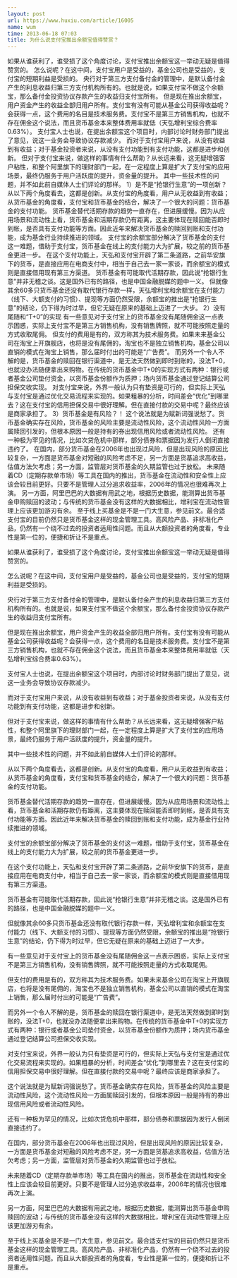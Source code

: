 ```yaml
---
layout: post
url: https://www.huxiu.com/article/16005
name: wum
time: 2013-06-18 07:03
title: 为什么说支付宝推出余额宝值得赞赏？
---
```

如果从谁获利了，谁受损了这个角度讨论，支付宝推出余额宝这一举动无疑是值得赞赏的。 怎么说呢？在这中间，支付宝用户是受益的，基金公司也是受益的，支付宝的短期利益是受损的。 央行对于第三方支付备付金的管理中，是默认备付金产生的利息收益归第三方支付机构所有的。也就是说，如果支付宝不做这个余额宝，那么备付金投资协议存款产生的收益归支付宝所有。 但是现在推出余额宝，用户资金产生的收益全部归用户所有。支付宝有没有可能从基金公司获得收益呢？会获得一点，这个费用的名目是技术服务费。支付宝不是第三方销售机构，也就不存在佣金这个说法，而且货币基金本来整体费用率就低（天弘增利宝综合费率0.63%）。 支付宝人士也说，在提出余额宝这个项目时，内部讨论时财务部门提出了意见，说这一业务会导致协议存款减少。 而对于支付宝用户来说，从没有收益到有收益；对于基金投资者来说，从没有支付功能到有支付功能，这都是进步和创新。 但对于支付宝来说，做这样的事情有什么帮助？从长远来看，这无疑增强客户粘性，和整个阿里旗下的理财部门一起，在一定程度上算是扩大了支付宝的应用场景，最终仍服务于用户活跃度的提升，资金量的提升。 其中一些技术性的问题，并不如此前自媒体人士们评论的那样。 1）是不是“抢银行生意”的一项创新？ 从以下两个角度看去，这都是创新。从支付宝的角度看，用户从无收益到有收益；从货币基金的角度看，支付宝和货币基金的结合，解决了一个很大的问题：货币基金的支付功能。 货币基金替代活期存款的趋势一直存在，但进展缓慢。因为从应用场景和流动性上看，货币基金和活期存款仍有距离，这主要体现在赎回能否即时到帐，是否具有支付功能等方面。因此近年来解决货币基金的赎回到账和支付功能，成为基金行业持续推进的领域。 支付宝的余额宝部分解决了货币基金的支付这一难题，借助于支付宝，货币基金在线上的支付能力大为扩展，较之前的货币基金更进一步。 在这个支付功能上，天弘和支付宝开辟了第二条道路，之前华安旗下的货币，是直接应用在电商支付中，相当于自己去一家一家谈，而余额宝的模式则是直接借用现有第三方渠道。 货币基金有可能取代活期存款，因此说“抢银行生意”并非无稽之谈。这是国外已有的路径，也是中国金融脱媒的题中一义。 但就像其余60多只货币基金还没有取代银行存款一样，天弘增利宝和余额宝在支付能力（线下、大额支付的习惯）、提现等方面仍然受限，余额宝的推出是“抢银行生意”的结论，仍下得为时过早，但它无疑在原来的基础上迈进了一大步。 2）没有尾随和“T+0”的实现 有一些意见对于支付宝上的货币基金没有尾随佣金这一点表示困惑，实际上支付宝不是第三方销售机构，没有销售牌照，就不可能按照走量的方式收取尾佣。 但支付的费用是有的，双方称其为技术服务费。如果未来基金公司在淘宝上开旗舰店，也将是没有尾佣的，淘宝也不是独立销售机构，基金公司以直销的模式在淘宝上销售，那么届时付出的可能是“广告费”。 而另外一个令人不解的是，货币基金的赎回在银行渠道中，是无法天然做到即时到账的，没法T+0，也就没办法随便拿出来购物。在传统的货币基金中T+0的实现方式有两种：银行或者基金公司垫付资金，以货币基金份额作为质押；场内货币基金通过登记结算公司担保交收实现。 对支付宝来说，外界一般认为只有垫资是可行的，但实际上天弘与支付宝是通过优化交易流程来实现的。如果粗暴的分析，时间差会“优化”到哪里去？这在支付宝的信用担保交易中很好理解。但在直接付款的交易中呢？最终应该是商家承担了。 3）货币基金是有风险？！ 这个说法就是为赋新词强说愁了。货币基金确实存在风险，货币基金的风险主要是流动性风险，这个流动性风险一方面属赎回引发的，但根本原因一般是持有的券出现信用风险或者流动性风险。 还有一种极为罕见的情况，比如次贷危机中那样，部分债券和票据因为发行人倒闭直接违约了。 在国内，部分货币基金在2006年也出现过风险，但是出现风险的原因比较复杂，一方面是货币基金对短融的风险考虑不足，另一方面是货基追求高收益，估值方法欠考虑；另一方面，监管层对货币基金的久期监管也过于放松。 未来随着CD（定期存款单市场）等工具在国内的推出，货币基金在流动性和安全性上应该会较目前更好。只要不是管理人过分追求收益率，2006年的情况也很难再次上演。 另一方面，阿里巴巴的大数据有用武之地，根据历史数据，能测算出货币基金申购赎回的波动；与传统的货币基金没有这样的大数据相比，增利宝在流动性管理上应该更加游刃有余。 至于线上买基金是不是一门大生意，参见前文。最合适支付宝的目前仍然只是货币基金这样的现金管理工具。高风险产品、非标准化产品，仍然有一个绕不过去的投资者适用性问题。而且从大额投资者的角度看，专业性是第一位的，便捷和折让不是重点。

如果从谁获利了，谁受损了这个角度讨论，支付宝推出余额宝这一举动无疑是值得赞赏的。

怎么说呢？在这中间，支付宝用户是受益的，基金公司也是受益的，支付宝的短期利益是受损的。

央行对于第三方支付备付金的管理中，是默认备付金产生的利息收益归第三方支付机构所有的。也就是说，如果支付宝不做这个余额宝，那么备付金投资协议存款产生的收益归支付宝所有。

但是现在推出余额宝，用户资金产生的收益全部归用户所有。支付宝有没有可能从基金公司获得收益呢？会获得一点，这个费用的名目是技术服务费。支付宝不是第三方销售机构，也就不存在佣金这个说法，而且货币基金本来整体费用率就低（天弘增利宝综合费率0.63%）。

支付宝人士也说，在提出余额宝这个项目时，内部讨论时财务部门提出了意见，说这一业务会导致协议存款减少。

而对于支付宝用户来说，从没有收益到有收益；对于基金投资者来说，从没有支付功能到有支付功能，这都是进步和创新。

但对于支付宝来说，做这样的事情有什么帮助？从长远来看，这无疑增强客户粘性，和整个阿里旗下的理财部门一起，在一定程度上算是扩大了支付宝的应用场景，最终仍服务于用户活跃度的提升，资金量的提升。

其中一些技术性的问题，并不如此前自媒体人士们评论的那样。

从以下两个角度看去，这都是创新。从支付宝的角度看，用户从无收益到有收益；从货币基金的角度看，支付宝和货币基金的结合，解决了一个很大的问题：货币基金的支付功能。

货币基金替代活期存款的趋势一直存在，但进展缓慢。因为从应用场景和流动性上看，货币基金和活期存款仍有距离，这主要体现在赎回能否即时到帐，是否具有支付功能等方面。因此近年来解决货币基金的赎回到账和支付功能，成为基金行业持续推进的领域。

支付宝的余额宝部分解决了货币基金的支付这一难题，借助于支付宝，货币基金在线上的支付能力大为扩展，较之前的货币基金更进一步。

在这个支付功能上，天弘和支付宝开辟了第二条道路，之前华安旗下的货币，是直接应用在电商支付中，相当于自己去一家一家谈，而余额宝的模式则是直接借用现有第三方渠道。

货币基金有可能取代活期存款，因此说“抢银行生意”并非无稽之谈。这是国外已有的路径，也是中国金融脱媒的题中一义。

但就像其余60多只货币基金还没有取代银行存款一样，天弘增利宝和余额宝在支付能力（线下、大额支付的习惯）、提现等方面仍然受限，余额宝的推出是“抢银行生意”的结论，仍下得为时过早，但它无疑在原来的基础上迈进了一大步。

有一些意见对于支付宝上的货币基金没有尾随佣金这一点表示困惑，实际上支付宝不是第三方销售机构，没有销售牌照，就不可能按照走量的方式收取尾佣。

但支付的费用是有的，双方称其为技术服务费。如果未来基金公司在淘宝上开旗舰店，也将是没有尾佣的，淘宝也不是独立销售机构，基金公司以直销的模式在淘宝上销售，那么届时付出的可能是“广告费”。

而另外一个令人不解的是，货币基金的赎回在银行渠道中，是无法天然做到即时到账的，没法T+0，也就没办法随便拿出来购物。在传统的货币基金中T+0的实现方式有两种：银行或者基金公司垫付资金，以货币基金份额作为质押；场内货币基金通过登记结算公司担保交收实现。

对支付宝来说，外界一般认为只有垫资是可行的，但实际上天弘与支付宝是通过优化交易流程来实现的。如果粗暴的分析，时间差会“优化”到哪里去？这在支付宝的信用担保交易中很好理解。但在直接付款的交易中呢？最终应该是商家承担了。

这个说法就是为赋新词强说愁了。货币基金确实存在风险，货币基金的风险主要是流动性风险，这个流动性风险一方面属赎回引发的，但根本原因一般是持有的券出现信用风险或者流动性风险。

还有一种极为罕见的情况，比如次贷危机中那样，部分债券和票据因为发行人倒闭直接违约了。

在国内，部分货币基金在2006年也出现过风险，但是出现风险的原因比较复杂，一方面是货币基金对短融的风险考虑不足，另一方面是货基追求高收益，估值方法欠考虑；另一方面，监管层对货币基金的久期监管也过于放松。

未来随着CD（定期存款单市场）等工具在国内的推出，货币基金在流动性和安全性上应该会较目前更好。只要不是管理人过分追求收益率，2006年的情况也很难再次上演。

另一方面，阿里巴巴的大数据有用武之地，根据历史数据，能测算出货币基金申购赎回的波动；与传统的货币基金没有这样的大数据相比，增利宝在流动性管理上应该更加游刃有余。

至于线上买基金是不是一门大生意，参见前文。最合适支付宝的目前仍然只是货币基金这样的现金管理工具。高风险产品、非标准化产品，仍然有一个绕不过去的投资者适用性问题。而且从大额投资者的角度看，专业性是第一位的，便捷和折让不是重点。

